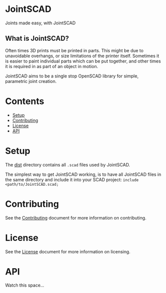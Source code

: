 # JointSCAD
Joints made easy, with JointSCAD

## What is JointSCAD?
Often times 3D prints must be printed in parts. This might be due to unavoidable overhangs, or size limitations of the printer itself. Sometimes it is easier to paint individual parts which can be put together, and other times it is required in as part of an object in motion.

JointSCAD aims to be a single stop OpenSCAD library for simple, parametric joint creation.

# Contents
- [Setup](#setup)
- [Contributing](#contributing)
- [License](#license)
- [API](#api)

# Setup
The [dist](../../tree/master/dist) directory contains all `.scad` files used by JointSCAD. 

The simplest way to get JointSCAD working, is to have all JointSCAD files in the same directory and include it into your SCAD project: 
`include <path/to/JointSCAD.scad;`

# Contributing
See the [Contributing](../master/CONTRIBUTING.md) document for more information on contributing.

# License
See the [License](../master/LICENSE) document for more information on licensing.

# API
Watch this space...